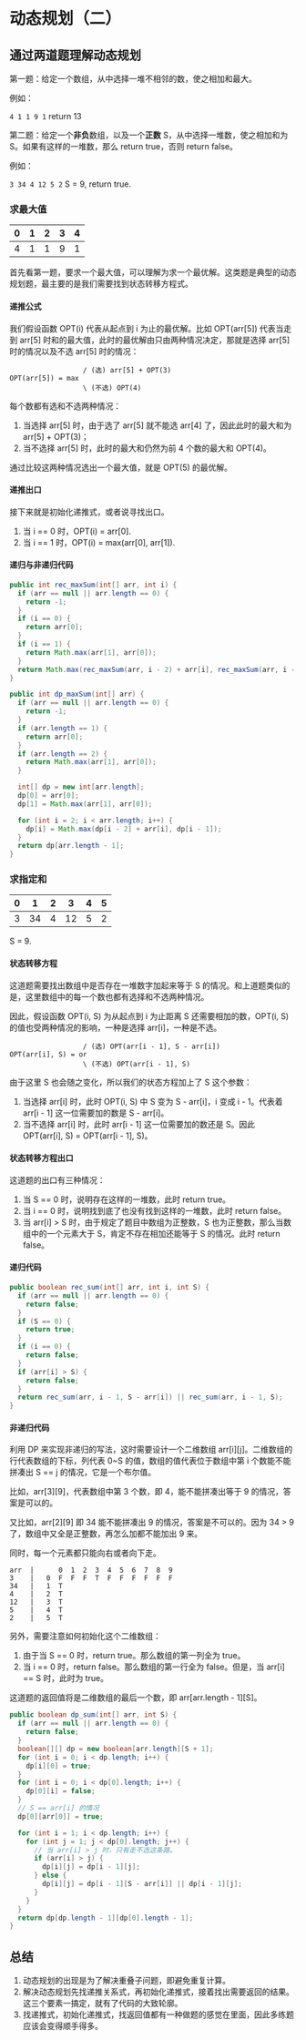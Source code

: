 # 动态规划（二）

## 通过两道题理解动态规划

第一题：给定一个数组，从中选择一堆不相邻的数，使之相加和最大。

例如：

`4 1 1 9 1` return 13

第二题：给定一个**非负**数组，以及一个**正数** S，从中选择一堆数，使之相加和为 S。如果有这样的一堆数，那么 return true，否则 return false。

例如：

`3 34 4 12 5 2` S = 9, return true.

### 求最大值

| 0|  1  |  2   |  3   | 4    |
|--| :--:| :--: | :--: | :--: |
|4|1|1|9|1|

首先看第一题，要求一个最大值，可以理解为求一个最优解。这类题是典型的动态规划题，最主要的是我们需要找到状态转移方程式。

#### 递推公式

我们假设函数 OPT(i) 代表从起点到 i 为止的最优解。比如 OPT(arr[5]) 代表当走到 arr[5] 时和的最大值，此时的最优解由只由两种情况决定，那就是选择 arr[5] 时的情况以及不选 arr[5] 时的情况：

``` plain
                  / (选) arr[5] + OPT(3)
OPT(arr[5]) = max
                  \ (不选) OPT(4)
```

每个数都有选和不选两种情况：

1. 当选择 arr[5] 时，由于选了 arr[5] 就不能选 arr[4] 了，因此此时的最大和为 arr[5] + OPT(3)；
2. 当不选择 arr[5] 时，此时的最大和仍然为前 4 个数的最大和 OPT(4)。

通过比较这两种情况选出一个最大值，就是 OPT(5) 的最优解。

#### 递推出口

接下来就是初始化递推式，或者说寻找出口。

1. 当 i == 0 时，OPT(i) = arr[0].
2. 当 i == 1 时，OPT(i) = max(arr[0], arr[1]).

#### 递归与非递归代码

``` java
public int rec_maxSum(int[] arr, int i) {
  if (arr == null || arr.length == 0) {
    return -1;
  }
  if (i == 0) {
    return arr[0];
  }
  if (i == 1) {
    return Math.max(arr[1], arr[0]);
  }
  return Math.max(rec_maxSum(arr, i - 2) + arr[i], rec_maxSum(arr, i - 1));
}
```

``` java
public int dp_maxSum(int[] arr) {
  if (arr == null || arr.length == 0) {
    return -1;
  }
  if (arr.length == 1) {
    return arr[0];
  }
  if (arr.length == 2) {
    return Math.max(arr[1], arr[0]);
  }

  int[] dp = new int[arr.length];
  dp[0] = arr[0];
  dp[1] = Math.max(arr[1], arr[0]);

  for (int i = 2; i < arr.length; i++) {
    dp[i] = Math.max(dp[i - 2] + arr[i], dp[i - 1]);
  }
  return dp[arr.length - 1];
}
```

### 求指定和

| 0|  1  |  2   |  3   | 4    | 5    |
|--| :--:| :--: | :--: | :--: | :--: |
|3 |34   |4     |12    |5     |2     |

S = 9.

#### 状态转移方程

这道题需要找出数组中是否存在一堆数字加起来等于 S 的情况。和上道题类似的是，这里数组中的每一个数也都有选择和不选两种情况。

因此，假设函数 OPT(i, S) 为从起点到 i 为止距离 S 还需要相加的数，OPT(i, S) 的值也受两种情况的影响，一种是选择 arr[i]，一种是不选。

``` plain
                  / (选) OPT(arr[i - 1], S - arr[i])
OPT(arr[i], S) = or
                  \ (不选) OPT(arr[i - 1], S)
```

由于这里 S 也会随之变化，所以我们的状态方程加上了 S 这个参数：

1. 当选择 arr[i] 时，此时 OPT(i, S) 中 S 变为 S - arr[i]，i 变成 i - 1。代表着 arr[i - 1] 这一位需要加的数是 S - arr[i]。
2. 当不选择 arr[i] 时，此时 arr[i - 1] 这一位需要加的数还是 S。因此 OPT(arr[i], S) = OPT(arr[i - 1], S)。

#### 状态转移方程出口

这道题的出口有三种情况：

1. 当 S == 0 时，说明存在这样的一堆数，此时 return true。
2. 当 i == 0 时，说明找到底了也没有找到这样的一堆数，此时 return false。
3. 当 arr[i] > S 时，由于规定了题目中数组为正整数，S 也为正整数，那么当数组中的一个元素大于 S，肯定不存在相加还能等于 S 的情况。此时 return false。

#### 递归代码

``` java
public boolean rec_sum(int[] arr, int i, int S) {
  if (arr == null || arr.length == 0) {
    return false;
  }
  if (S == 0) {
    return true;
  }
  if (i == 0) {
    return false;
  }
  if (arr[i] > S) {
    return false;
  }
  return rec_sum(arr, i - 1, S - arr[i]) || rec_sum(arr, i - 1, S);
}
```

#### 非递归代码

利用 DP 来实现非递归的写法，这时需要设计一个二维数组 arr[i][j]。二维数组的行代表数组的下标，列代表 0~S 的值，数组的值代表位于数组中第 i 个数能不能拼凑出 S == j 的情况，它是一个布尔值。

比如，arr[3][9]，代表数组中第 3 个数，即 4，能不能拼凑出等于 9 的情况，答案是可以的。

又比如，arr[2][9] 即 34 能不能拼凑出 9 的情况，答案是不可以的。因为 34 > 9 了，数组中又全是正整数，再怎么加都不能加出 9 来。

同时，每一个元素都只能向右或者向下走。

``` plain
arr  |      0  1  2  3  4  5  6  7  8  9
3    |   0  F  F  F  T  F  F  F  F  F  F
34   |   1  T
4    |   2  T
12   |   3  T  
5    |   4  T
2    |   5  T
```

另外，需要注意如何初始化这个二维数组：

1. 由于当 S == 0 时，return true。那么数组的第一列全为 true。
2. 当 i == 0 时，return false。那么数组的第一行全为 false。但是，当 arr[i] == S 时，此时为 true。

这道题的返回值将是二维数组的最后一个数，即 arr[arr.length - 1][S]。

``` java
public boolean dp_sum(int[] arr, int S) {
  if (arr == null || arr.length == 0) {
    return false;
  }
  boolean[][] dp = new boolean[arr.length][S + 1];
  for (int i = 0; i < dp.length; i++) {
    dp[i][0] = true;
  }
  for (int i = 0; i < dp[0].length; i++) {
    dp[0][i] = false;
  }
  // S == arr[i] 的情况
  dp[0][arr[0]] = true;

  for (int i = 1; i < dp.length; i++) {
    for (int j = 1; j < dp[0].length; j++) {
      // 当 arr[i] > j 时，只有走不选这条路。
      if (arr[i] > j) {
        dp[i][j] = dp[i - 1][j];
      } else {
        dp[i][j] = dp[i - 1][S - arr[i]] || dp[i - 1][j];
      }
    }
  }
  return dp[dp.length - 1][dp[0].length - 1];
}
```

## 总结

1. 动态规划的出现是为了解决重叠子问题，即避免重复计算。
2. 解决动态规划先找递推关系式，再初始化递推式，接着找出需要返回的结果。这三个要素一搞定，就有了代码的大致轮廓。
3. 找递推式，初始化递推式，找返回值都有一种做题的感觉在里面，因此多练题应该会变得顺手得多。